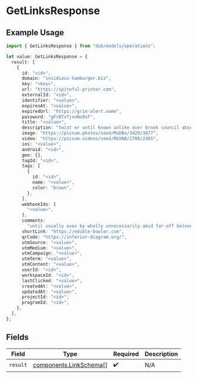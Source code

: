 # GetLinksResponse

## Example Usage

```typescript
import { GetLinksResponse } from "dub/models/operations";

let value: GetLinksResponse = {
  result: [
    {
      id: "<id>",
      domain: "insidious-hamburger.biz",
      key: "<key>",
      url: "https://spiteful-printer.com",
      externalId: "<id>",
      identifier: "<value>",
      expiresAt: "<value>",
      expiredUrl: "https://grim-alert.name",
      password: "gFrBTxfjvoNo9sF",
      title: "<value>",
      description: "twist er until known unlike over brook council absent",
      image: "https://picsum.photos/seed/MuDBx/3429/3877",
      video: "https://picsum.videos/seed/RKXNA/2700/2465",
      ios: "<value>",
      android: "<id>",
      geo: {},
      tagId: "<id>",
      tags: [
        {
          id: "<id>",
          name: "<value>",
          color: "brown",
        },
      ],
      webhookIds: [
        "<value>",
      ],
      comments:
        "until usually even by wholly unnecessarily amid far-off beloved decent whoa lively publicity briskly oof",
      shortLink: "https://edible-bowler.com",
      qrCode: "https://inferior-diagram.org/",
      utmSource: "<value>",
      utmMedium: "<value>",
      utmCampaign: "<value>",
      utmTerm: "<value>",
      utmContent: "<value>",
      userId: "<id>",
      workspaceId: "<id>",
      lastClicked: "<value>",
      createdAt: "<value>",
      updatedAt: "<value>",
      projectId: "<id>",
      programId: "<id>",
    },
  ],
};
```

## Fields

| Field                                                            | Type                                                             | Required                                                         | Description                                                      |
| ---------------------------------------------------------------- | ---------------------------------------------------------------- | ---------------------------------------------------------------- | ---------------------------------------------------------------- |
| `result`                                                         | [components.LinkSchema](../../models/components/linkschema.md)[] | :heavy_check_mark:                                               | N/A                                                              |